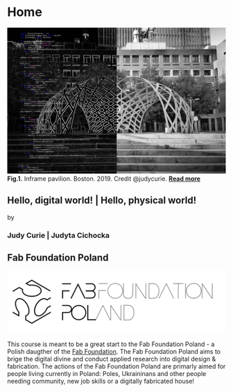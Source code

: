 # Home

![](./images/week01/main.jpg)
**Fig.1.** Inframe pavilion. Boston. 2019. Credit @judycurie. [**Read more**](https://judytacichocka.wixsite.com/inframe)

## **Hello, digital world!** | Hello, physical world! 
by
### **Judy Curie** | Judyta Cichocka


## Fab Foundation Poland

![](./images/FFP-Logo.jpg)

This course is meant to be a great start to the Fab Foundation Poland - a Polish daugther of the [Fab Foundation](https://fabfoundation.org/). The Fab Foundation Poland aims to brige the digital divine and conduct applied research into digital design & fabrication. The actions of the Fab Foundation Poland are primarly aimed for people living currently in Poland: Poles, Ukraininans and other people needing community, new job skills or a digitally fabricated house! 




